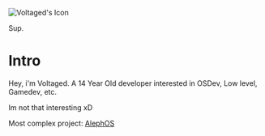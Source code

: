 ![Voltaged's Icon](https://github.com/VoltagedDebunked/VoltagedDebunked/assets/140754373/b98462d9-a488-4b06-b33f-8261c5c1ef4d)

Sup.

# Intro

Hey, i'm Voltaged. A 14 Year Old developer interested in OSDev, Low level, Gamedev, etc.

Im not that interesting xD

Most complex project: [AlephOS](https://github.com/voltageddebunked/alephos)
